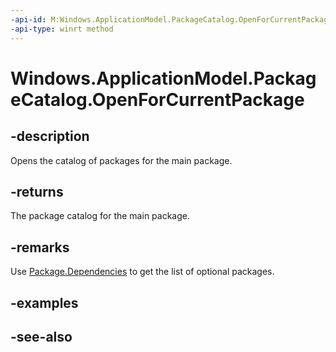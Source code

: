 ```yaml
---
-api-id: M:Windows.ApplicationModel.PackageCatalog.OpenForCurrentPackage
-api-type: winrt method
---
```


<!-- Method syntax
public Windows.ApplicationModel.PackageCatalog OpenForCurrentPackage()
-->

# Windows.ApplicationModel.PackageCatalog.OpenForCurrentPackage

## -description
Opens the catalog of packages for the main package.

## -returns
The package catalog for the main package.

## -remarks
Use [Package.Dependencies](package_dependencies.md) to get the list of optional packages.

## -examples

## -see-also
